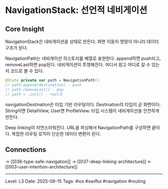 # NavigationStack: 선언적 네비게이션

## Core Insight
NavigationStack은 네비게이션을 상태로 만든다. 화면 이동이 명령이 아니라 데이터 구조가 된다.

NavigationPath는 네비게이션 히스토리를 배열로 표현한다. append하면 push되고, removeLast하면 pop된다. 네비게이션이 투명해진다. 어디서 왔고 어디로 갈 수 있는지 코드로 볼 수 있다.

```swift
@State private var path = NavigationPath()
// path.append(destination) - push
// path.removeLast() - pop  
// path = .init() - root로
```

navigationDestination은 타입 기반 라우팅이다. Destination의 타입이 곧 화면이다. String이면 DetailView, User면 ProfileView. 타입 시스템이 네비게이션을 안전하게 만든다.

Deep linking이 자연스러워진다. URL을 파싱해서 NavigationPath를 구성하면 끝이다. 복잡한 라우팅 로직이 단순한 데이터 변환이 된다.

## Connections
→ [[036-type-safe-navigation]]
→ [[037-deep-linking-architecture]]
← [[003-user-intention-architecture]]

---
Level: L3
Date: 2025-08-15
Tags: #ios #swiftui #navigation #routing